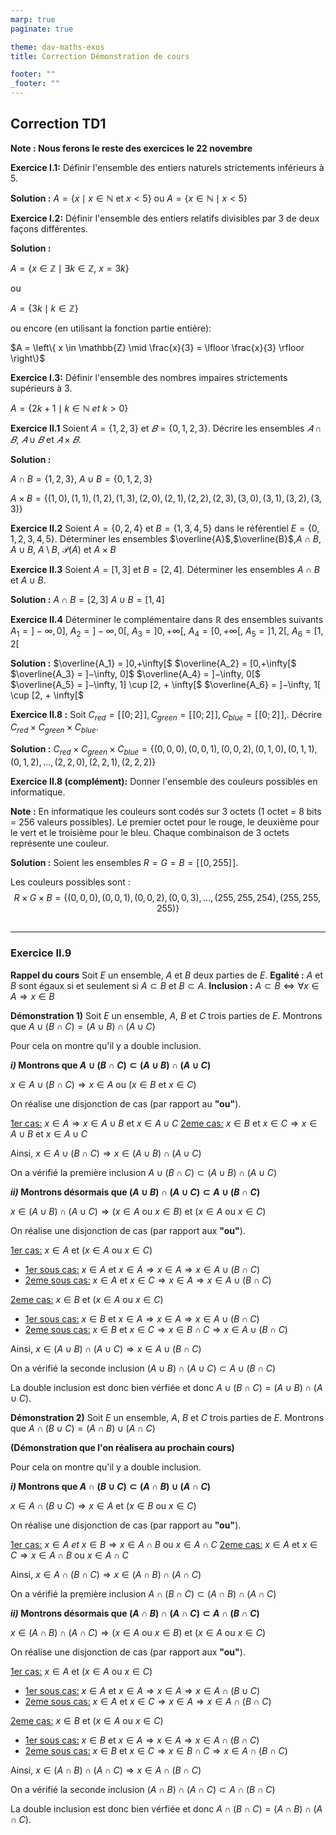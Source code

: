 ```yaml
---
marp: true
paginate: true

theme: dav-maths-exos
title: Correction Démonstration de cours

footer: ""
_footer: ""
---
```


## Correction TD1

<div class='flex-horizontal'><div class='flex'>

<b class='important'>Note : Nous ferons le reste des exercices le 22 novembre</b>

**Exercice I.1:**
Définir l'ensemble des entiers naturels strictements inférieurs à $5$.

**Solution :** $A = \left\{ x \mid  x \in \mathbb{N}\text{ et } x < 5 \right\}$ ou $A = \left\{ x \in \mathbb{N} \mid x < 5 \right\}$

**Exercice I.2:**
Définir l'ensemble des entiers relatifs divisibles par $3$ de deux façons différentes.

**Solution :**

$A = \left\{ x \in \mathbb{Z} \mid \exists k \in \mathbb{Z},\ x = 3k\right\}$

ou

$A = \left\{ 3k \mid k \in \mathbb{Z}\right\}$

ou encore (en utilisant la fonction partie entière):

$A = \left\{ x \in \mathbb{Z} \mid \frac{x}{3} =  \lfloor \frac{x}{3} \rfloor  \right\}$

**Exercice I.3:**
Définir l'ensemble des nombres impaires strictements supérieurs à $3$.

$A = \left\{ 2k+1 \mid k \in \mathbb{N}\ et\ k>0 \right\}$

**Exercice II.1**
Soient $A = \left\{1,2,3\right\}$ et $𝐵 = \left\{0,1,2,3\right\}$. Décrire les ensembles $𝐴 \cap 𝐵$, $𝐴 ∪ 𝐵$ et $𝐴 × 𝐵$.

**Solution :**

$A \cap B = \{1,2,3\}$, $A \cup B = \{0, 1,2,3\}$

$A \times B = \{(1,0),(1,1),(1,2),(1,3),(2,0),(2,1),(2,2),(2,3),(3,0),(3,1),(3,2),(3,3)\}$

**Exercice II.2**
Soient $A=\{0,2,4\}$ et $B = \{1,3,4,5 \}$ dans le référentiel $E=\{0,1,2,3,4,5\}$.
Déterminer les ensembles $\overline{A}$,$\overline{B}$,$A \cap B$, $A \cup B$, $A \setminus B$, $\mathcal{P}(A)$ et $A \times B$

</div><div class='flex'>

**Exercice II.3**
Soient $A = [1, 3]$ et $B=[2,4]$. Déterminer les ensembles $A \cap B$ et $A\cup B$.

**Solution :**
$A \cap B = [2,3]$
$A \cup B = [1,4]$

**Exercice II.4**
Déterminer le complémentaire dans $\mathbb{R}$ des ensembles suivants $A_1 = ] −\infty, 0]$, $A_2 = ] −\infty, 0[$, $A_3 = ]0, +\infty[$, $A_4 = [0, +\infty[$, $A_5 =]1,2[$, $A_6 = [1,2[$

**Solution :**
$\overline{A_1} = ]0,+\infty[$
$\overline{A_2} = [0,+\infty[$
$\overline{A_3} = ]−\infty, 0]$
$\overline{A_4} = ]−\infty, 0[$
$\overline{A_5} = ]−\infty, 1] \cup [2, + \infty[$
$\overline{A_6} = ]−\infty, 1[ \cup [2, + \infty[$

**Exercice II.8 :**
Soit $C_{red} = [\![ 0; 2 ]\!],C_{green} = [\![ 0; 2 ]\!], C_{blue} = [\![ 0; 2 ]\!],$. Décrire $C_{red} \times C_{green} \times C_{blue}$.

**Solution :**
$C_{red} \times C_{green} \times C_{blue} = \left\{(0,0,0),(0,0,1),(0,0,2),(0,1,0),(0,1,1),(0,1,2),..., (2,2,0), (2,2,1), (2,2,2) \right\}$

**Exercice II.8 (complément):**
Donner l'ensemble des couleurs possibles en informatique.

**Note :** En informatique les couleurs sont codés sur 3 octets (1 octet = 8 bits = 256 valeurs possibles). Le premier octet pour le rouge, le deuxième pour le vert et le troisième pour le bleu. Chaque combinaison de 3 octets représente une couleur.

**Solution :**
Soient les ensembles $R=G=B = [\![0, 255]\!]$.

Les couleurs possibles sont :
$$R\times G\times B = \left\{(0,0,0), (0,0,1), (0,0,2), (0,0,3), ..., (255,255,254), (255,255,255)\right\}$$

## </div></div>

---

### Exercice II.9

<!-- ### **Démonstration de cours** -->

<div class='flex-horizontal'><div class='flex'>

<b class='important'>Rappel du cours</b>
Soit $E$ un ensemble, $A$ et $B$ deux parties de $E$.
**Egalité :** $A$ et $B$ sont égaux si et seulement si $A \subset B$ et $B \subset A$.
**Inclusion :** $A \subset B \Leftrightarrow \forall x\in A \Rightarrow x \in B$

<b class='important'>Démonstration 1)</b>
Soit $E$ un ensemble, $A$, $B$ et $C$ trois parties de $E$.
Montrons que $A \cup (B \cap C)= (A \cup B) \cap (A\cup C)$

Pour cela on montre qu'il y a double inclusion.

**_i)_ Montrons que $A \cup (B \cap C) \subset (A \cup B) \cap (A\cup C)$**

$x\in A \cup (B \cap C) \Rightarrow x \in A\text{ ou }(x \in B\text{ et }x \in C)$

On réalise une disjonction de cas (par rapport au **"ou"**).

<u>1er cas:</u> $x \in A \Rightarrow x \in A \cup B\text{ et }x \in A \cup C$
<u>2eme cas:</u> $x \in B  \text{ et } x \in C \Rightarrow x \in A \cup B\text{ et }x \in A\cup C$

Ainsi, $x \in A \cup (B \cap C) \Rightarrow x \in (A \cup B) \cap (A\cup C)$

On a vérifié la première inclusion $A \cup (B \cap C) \subset (A \cup B) \cap (A\cup C)$

**_ii)_ Montrons désormais que $(A \cup B) \cap (A\cup C) \subset A \cup (B \cap C)$**

$x\in (A \cup B) \cap (A\cup C) \Rightarrow (x \in A\text{ ou }x \in B)\text{ et }(x \in A\text{ ou }x \in C)$

On réalise une disjonction de cas (par rapport aux **"ou"**).

<u>1er cas:</u> $x \in A \text{ et }(x \in A\text{ ou }x \in C)$

- <u>1er sous cas:</u> $x \in A \text{ et }x \in A \Rightarrow x \in A \Rightarrow x \in A \cup (B \cap C)$
- <u>2eme sous cas:</u> $x \in A\text{ et }x \in C \Rightarrow x \in A \Rightarrow x \in A \cup (B \cap C)$

<u>2eme cas:</u> $x \in B \text{ et }(x \in A\text{ ou }x \in C)$

- <u>1er sous cas:</u> $x \in B \text{ et }x \in A \Rightarrow x \in A \Rightarrow x \in A \cup (B \cap C)$
- <u>2eme sous cas:</u> $x \in B \text{ et }x \in C \Rightarrow x \in B \cap C \Rightarrow x \in A \cup (B \cap C)$

Ainsi, $x \in (A \cup B) \cap (A\cup C) \Rightarrow x \in A \cup (B \cap C)$

On a vérifié la seconde inclusion $(A \cup B) \cap (A\cup C) \subset A \cup (B \cap C)$

La double inclusion est donc bien vérfiée et donc $A \cup (B \cap C)= (A \cup B) \cap (A\cup C)$.

</div><div class='flex'>

<b class='important'>Démonstration 2)</b>
Soit $E$ un ensemble, $A$, $B$ et $C$ trois parties de $E$.
Montrons que $A \cap (B \cup C)= (A \cap B) \cup (A\cap C)$

<b class='info'>(Démonstration que l'on réalisera au prochain cours)</b>

Pour cela on montre qu'il y a double inclusion.

**_i)_ Montrons que $A \cap (B \cup C) \subset (A \cap B) \cup (A\cap C)$**

$x\in A \cap (B \cup C) \Rightarrow x \in A\text{ et }(x \in B\text{ ou }x \in C)$

On réalise une disjonction de cas (par rapport au **"ou"**).

<u>1er cas:</u> $x \in A\ et\ x \in B \Rightarrow x \in A \cap B\text{ ou }x \in A \cap C$
<u>2eme cas:</u> $x \in A  \text{ et } x \in C \Rightarrow x \in A \cap B\text{ ou }x \in A\cap C$

Ainsi, $x \in A \cap (B \cap C) \Rightarrow x \in (A \cap B) \cap (A\cap C)$

On a vérifié la première inclusion $A \cap (B \cap C) \subset (A \cap B) \cap (A\cap C)$

**_ii)_ Montrons désormais que $(A \cap B) \cap (A\cap C) \subset A \cap (B \cap C)$**

$x\in (A \cap B) \cap (A\cap C) \Rightarrow (x \in A\text{ ou }x \in B)\text{ et }(x \in A\text{ ou }x \in C)$

On réalise une disjonction de cas (par rapport aux **"ou"**).

<u>1er cas:</u> $x \in A \text{ et }(x \in A\text{ ou }x \in C)$

- <u>1er sous cas:</u> $x \in A \text{ et }x \in A \Rightarrow x \in A \Rightarrow x \in A \cap (B \cup C)$
- <u>2eme sous cas:</u> $x \in A\text{ et }x \in C \Rightarrow x \in A \Rightarrow x \in A \cap (B \cap C)$

<u>2eme cas:</u> $x \in B \text{ et }(x \in A\text{ ou }x \in C)$

- <u>1er sous cas:</u> $x \in B \text{ et }x \in A \Rightarrow x \in A \Rightarrow x \in A \cap (B \cap C)$
- <u>2eme sous cas:</u> $x \in B \text{ et }x \in C \Rightarrow x \in B \cap C \Rightarrow x \in A \cap (B \cap C)$

Ainsi, $x \in (A \cap B) \cap (A\cap C) \Rightarrow x \in A \cap (B \cap C)$

On a vérifié la seconde inclusion $(A \cap B) \cap (A\cap C) \subset A \cap (B \cap C)$

La double inclusion est donc bien vérfiée et donc $A \cap (B \cap C)= (A \cap B) \cap (A\cap C)$.

</div></div>

<script type='module'>
import mermaid from 'https://cdn.jsdelivr.net/npm/mermaid@10.0.0/dist/mermaid.esm.min.mjs';
mermaid.initialize({ startOnLoad: true });
window.addEventListener('vscode.markdown.updateContent', function() { mermaid.init() });
</script>
